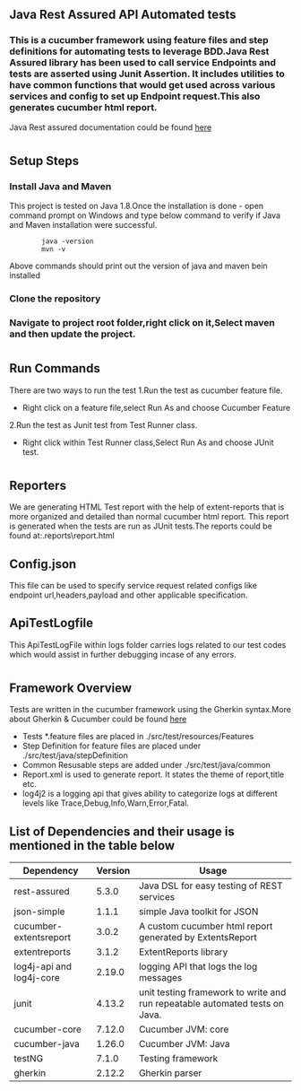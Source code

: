 
## Java Rest Assured API Automated tests
### This is a cucumber framework using feature files and step definitions for automating tests to leverage BDD.Java Rest Assured library has been used to call service Endpoints and tests are asserted using Junit Assertion. It includes utilities to have common functions that would get used across various services and config to set up Endpoint request.This also generates cucumber html report.

Java Rest assured documentation could be found [here](https://rest-assured.io/)

#
## Setup Steps

### Install Java and Maven

This project is tested on Java 1.8.Once the installation is done - open command prompt on Windows and type below command to verify if Java and Maven installation were successful.

			java -version
			mvn -v
			
Above commands should print out the version of java and maven bein installed

### Clone the repository
### Navigate to project root folder,right click on it,Select maven and then update the project.

#
## Run Commands
There are two ways to run the test
1.Run the test as cucumber feature file.
- Right click on a feature file,select Run As and choose Cucumber Feature

2.Run the test as Junit test from Test Runner class.
- Right click within Test Runner class,Select Run As and choose JUnit test.
    
#
## Reporters
We are generating HTML Test report with the help of extent-reports that is more organized and detailed than normal cucumber html report. This report is generated when the tests are run as JUnit tests.The reports could be found at:.reports\report.html

## Config.json
This file can be used to specify service request related configs like endpoint url,headers,payload and other applicable specification.

## ApiTestLogfile
This ApiTestLogFile within logs folder carries logs related to our test codes which would assist in further debugging incase of any errors.

#
## Framework Overview
Tests are written in the cucumber framework using the Gherkin syntax.More about Gherkin & Cucumber could be found [here](https://cucumber.io/docs/gherkin/reference/)
- Tests *.feature files are placed in ./src/test/resources/Features
- Step Definition for feature files are placed under ./src/test/java/stepDefinition
- Common Resusable steps are added under ./src/test/java/common
- Report.xml is used to generate report. It states the theme of report,title etc.
- log4j2 is a logging api that gives ability to categorize logs at different levels like Trace,Debug,Info,Warn,Error,Fatal.

## List of Dependencies and their usage is mentioned in the table below
|Dependency|Version|Usage  |
|--|--|--|
|rest-assured|5.3.0|Java DSL for easy testing of REST services|
| json-simple |1.1.1  |simple Java toolkit for JSON|
| cucumber-extentsreport |3.0.2  |A custom cucumber html report generated by ExtentsReport|
| extentreports|3.1.2  |ExtentReports library|
| log4j-api and log4j-core |2.19.0  |logging API that logs the log messages|
| junit |4.13.2 |unit testing framework to write and run repeatable automated tests on Java.|
|cucumber-core|7.12.0|Cucumber JVM: core|
|cucumber-java|1.26.0|Cucumber JVM: Java|
|testNG|7.1.0|Testing framework|
|gherkin|2.12.2|Gherkin parser|
